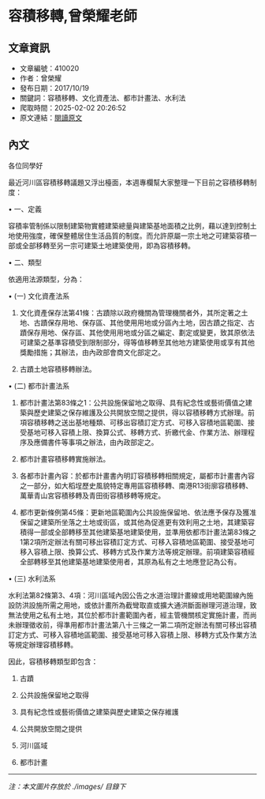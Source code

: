 # 容積移轉,曾榮耀老師

## 文章資訊
- 文章編號：410020
- 作者：曾榮耀
- 發布日期：2017/10/19
- 關鍵詞：容積移轉、文化資產法、都市計畫法、水利法
- 爬取時間：2025-02-02 20:26:52
- 原文連結：[閱讀原文](https://real-estate.get.com.tw/Columns/detail.aspx?no=410020)

## 內文
各位同學好

最近河川區容積移轉議題又浮出檯面，本週專欄幫大家整理一下目前之容積移轉制度：

• 一、定義

容積率管制係以限制建築物實體建築總量與建築基地面積之比例，藉以達到控制土地使用強度，確保整體居住生活品質的制度。而允許原屬一宗土地之可建築容積一部或全部移轉至另一宗可建築土地建築使用，即為容積移轉。

• 二、類型

依適用法源類型，分為：

• (一) 文化資產法系

1. 文化資產保存法第41條：古蹟除以政府機關為管理機關者外，其所定著之土地、古蹟保存用地、保存區、其他使用用地或分區內土地，因古蹟之指定、古蹟保存用地、保存區、其他使用用地或分區之編定、劃定或變更，致其原依法可建築之基準容積受到限制部分，得等值移轉至其他地方建築使用或享有其他獎勵措施；其辦法，由內政部會商文化部定之。

2. 古蹟土地容積移轉辦法。

• (二) 都市計畫法系

1. 都市計畫法第83條之1：公共設施保留地之取得、具有紀念性或藝術價值之建築與歷史建築之保存維護及公共開放空間之提供，得以容積移轉方式辦理。前項容積移轉之送出基地種類、可移出容積訂定方式、可移入容積地區範圍、接受基地可移入容積上限、換算公式、移轉方式、折繳代金、作業方法、辦理程序及應備書件等事項之辦法，由內政部定之。

2. 都市計畫容積移轉實施辦法。

3. 各都市計畫內容：於都市計畫書內明訂容積移轉相關規定，屬都市計畫書內容之一部分，如大稻埕歷史風貌特定專用區容積移轉、南港R13街廓容積移轉、萬華青山宮容積移轉及青田街容積移轉等規定。

4. 都市更新條例第45條：更新地區範圍內公共設施保留地、依法應予保存及獲准保留之建築所坐落之土地或街區，或其他為促進更有效利用之土地，其建築容積得一部或全部轉移至其他建築基地建築使用，並準用依都市計畫法第83條之1第2項所定辦法有關可移出容積訂定方式、可移入容積地區範圍、接受基地可移入容積上限、換算公式、移轉方式及作業方法等規定辦理。前項建築容積經全部轉移至其他建築基地建築使用者，其原為私有之土地應登記為公有。

• (三) 水利法系

水利法第82條第3、4項：河川區域內因公告之水道治理計畫線或用地範圍線內施設防洪設施所需之用地，或依計畫所為截彎取直或擴大通洪斷面辦理河道治理，致無法使用之私有土地，其位於都市計畫範圍內者，經主管機關核定實施計畫，而尚未辦理徵收前，得準用都市計畫法第八十三條之一第二項所定辦法有關可移出容積訂定方式、可移入容積地區範圍、接受基地可移入容積上限、移轉方式及作業方法等規定辦理容積移轉。

因此，容積移轉類型即包含：

1. 古蹟

2. 公共設施保留地之取得

3. 具有紀念性或藝術價值之建築與歷史建築之保存維護

4. 公共開放空間之提供

5. 河川區域

6. 都市計畫
---
*注：本文圖片存放於 ./images/ 目錄下*
